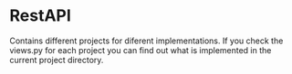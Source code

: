 # RestAPI
Contains different projects for diferent implementations.
If you check the views.py for each project you can find out what is implemented in the current project directory.
